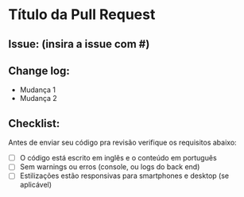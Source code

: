 # Título da Pull Request

## Issue: (insira a issue com #)

## Change log:
- Mudança 1
- Mudança 2

## Checklist:

Antes de enviar seu código pra revisão verifique os requisitos abaixo:

- [ ] O código está escrito em inglês e o conteúdo em português
- [ ] Sem warnings ou erros (console, ou logs do back end)
- [ ] Estilizações estão responsivas para smartphones e desktop (se aplicável)